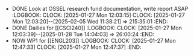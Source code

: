 - DONE Look at OSSEL research fund documentation, write report ASAP
  :LOGBOOK:
  CLOCK: [2025-01-27 Mon 12:03:15]
  CLOCK: [2025-01-27 Mon 12:03:20]--[2025-02-05 Wed 11:38:21] =>  215:35:01
  :END:
- DONE Dailies for [[CSCI240]]
  :LOGBOOK:
  CLOCK: [2025-01-27 Mon 12:03:39]--[2025-01-28 Tue 14:04:03] =>  26:00:24
  :END:
- NOW WP1 for [[ENGL203]]
  :LOGBOOK:
  CLOCK: [2025-01-27 Mon 12:47:33]
  CLOCK: [2025-01-27 Mon 12:47:37]
  :END: